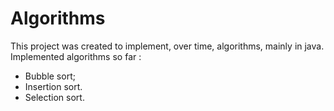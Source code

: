 # Algorithms
This project was created to implement, over time, algorithms, mainly in java.
Implemented algorithms so far :
* Bubble sort;
* Insertion sort.
* Selection sort.

